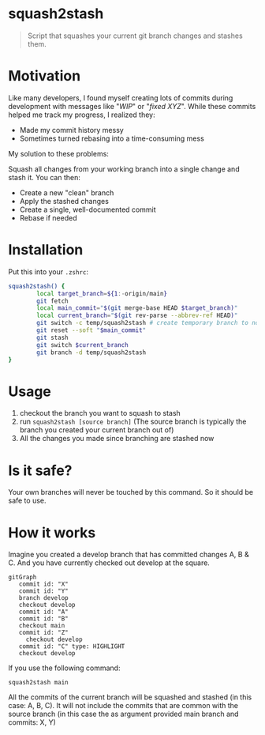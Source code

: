 # squash2stash

> Script that squashes your current git branch changes and stashes them.

# Motivation

Like many developers, I found myself creating lots of commits during development with messages like "_WIP_" or "_fixed XYZ_". While these commits helped me track my progress, I realized they:

- Made my commit history messy
- Sometimes turned rebasing into a time-consuming mess

My solution to these problems:

Squash all changes from your working branch into a single change and stash it. You can then:

- Create a new "clean" branch
- Apply the stashed changes
- Create a single, well-documented commit
- Rebase if needed

# Installation

Put this into your `.zshrc`:

```sh
squash2stash() {
        local target_branch=${1:-origin/main}
        git fetch
        local main_commit="$(git merge-base HEAD $target_branch)"
        local current_branch="$(git rev-parse --abbrev-ref HEAD)"
        git switch -c temp/squash2stash # create temporary branch to not change current branch directly
        git reset --soft "$main_commit"
        git stash
        git switch $current_branch
        git branch -d temp/squash2stash
}
```

# Usage

1. checkout the branch you want to squash to stash
2. run `squash2stash [source branch]`
   (The source branch is typically the branch you created your current branch out of)
3. All the changes you made since branching are stashed now

# Is it safe?

Your own branches will never be touched by this command. So it should be safe to use.

# How it works

Imagine you created a develop branch that has committed changes A, B & C. And you have currently checked out develop at the square.

```mermaid
gitGraph
   commit id: "X"
   commit id: "Y"
   branch develop
   checkout develop
   commit id: "A"
   commit id: "B"
   checkout main
   commit id: "Z"
     checkout develop
   commit id: "C" type: HIGHLIGHT
   checkout develop
```

If you use the following command:

```
squash2stash main
```

All the commits of the current branch will be squashed and stashed (in this case: A, B, C). It will not include the commits that are common with the source branch (in this case the as argument provided main branch and commits: X, Y)
